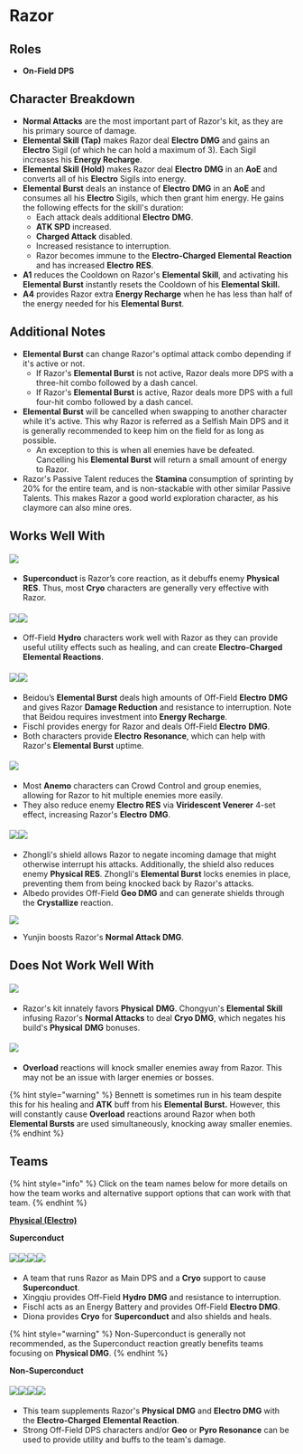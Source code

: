 # Razor

## Roles

* **On-Field DPS**&#x20;

## Character Breakdown

* **Normal Attacks** are the most important part of Razor's kit, as they are his primary source of damage.
* **Elemental Skill (Tap)** makes Razor deal **Electro** **DMG** and gains an **Electro** Sigil (of which he can hold a maximum of 3). Each Sigil increases his **Energy Recharge**.
* **Elemental Skill (Hold)** makes Razor deal **Electro** **DMG** in an **AoE** and converts all of his **Electro** Sigils into energy.
* **Elemental Burst** deals an instance of **Electro** **DMG** in an **AoE** and consumes all his **Electro** Sigils, which then grant him energy. He gains the following effects for the skill's duration:
  * Each attack deals additional **Electro** **DMG**.
  * **ATK SPD** increased.
  * **Charged Attack** disabled.
  * Increased resistance to interruption.
  * Razor becomes immune to the **Electro-Charged** **Elemental Reaction** and has increased **Electro** **RES**.
* **A1** reduces the Cooldown on Razor's **Elemental Skill**, and activating his **Elemental Burst** instantly resets the Cooldown of his **Elemental Skill.**
* **A4** provides Razor extra **Energy Recharge** when he has less than half of the energy needed for his **Elemental Burst**.

## Additional Notes

* **Elemental Burst** can change Razor's optimal attack combo depending if it's active or not.
  * If Razor's **Elemental Burst** is not active, Razor deals more DPS with a three-hit combo followed by a dash cancel.
  * If Razor's **Elemental Burst** is active, Razor deals more DPS with a full four-hit combo followed by a dash cancel.
* **Elemental Burst** will be cancelled when swapping to another character while it's active. This why Razor is referred as a Selfish Main DPS and it is generally recommended to keep him on the field for as long as possible.
  * An exception to this is when all enemies have be defeated. Cancelling his **Elemental Burst** will return a small amount of energy to Razor.
* Razor's Passive Talent reduces the **Stamina** consumption of sprinting by 20% for the entire team, and is non-stackable with other similar Passive Talents. This makes Razor a good world exploration character, as his claymore can also mine ores.

## Works Well With

#### ![](../../.gitbook/assets/ui\_icon\_cryo.webp)

* **Superconduct** is Razor’s core reaction, as it debuffs enemy **Physical** **RES**. Thus, most **Cryo** characters are generally very effective with Razor.

#### ![](../../.gitbook/assets/ui\_avataricon\_xingqiu.png)![](../../.gitbook/assets/ui\_avataricon\_barbara.png)

* Off-Field **Hydro** characters work well with Razor as they can provide useful utility effects such as healing, and can create **Electro-Charged** **Elemental Reactions**.

#### ![](../../.gitbook/assets/ui\_avataricon\_beidou.png)![](../../.gitbook/assets/ui\_avataricon\_fischl.png)

* Beidou’s **Elemental Burst** deals high amounts of Off-Field **Electro** **DMG** and gives Razor **Damage Reduction** and resistance to interruption. Note that Beidou requires investment into **Energy Recharge**.
* Fischl provides energy for Razor and deals Off-Field **Electro** **DMG**.
* Both characters provide **Electro** **Resonance**, which can help with Razor's **Elemental Burst** uptime.

#### ![](../../.gitbook/assets/ui\_icon\_anemo.webp)

* Most **Anemo** characters can Crowd Control and group enemies, allowing for Razor to hit multiple enemies more easily.
* They also reduce enemy **Electro RES** via **Viridescent Venerer** 4-set effect, increasing Razor's **Electro** **DMG**.

#### ![](../../.gitbook/assets/ui\_avataricon\_zhongli.png)![](../../.gitbook/assets/ui\_avataricon\_albedo.png)

* Zhongli's shield allows Razor to negate incoming damage that might otherwise interrupt his attacks. Additionally, the shield also reduces enemy **Physical RES**. Zhongli's **Elemental Burst** locks enemies in place, preventing them from being knocked back by Razor's attacks.
* Albedo provides Off-Field **Geo DMG** and can generate shields through the **Crystallize** reaction.

![](../../.gitbook/assets/ui\_avataricon\_yunjin.png)

* Yunjin boosts Razor's **Normal Attack DMG**.

## **Does Not Work Well With**

#### ![](../../.gitbook/assets/ui\_avataricon\_chongyun.png)

* Razor's kit innately favors **Physical** **DMG**. Chongyun's **Elemental Skill** infusing Razor's **Normal Attacks** to deal **Cryo DMG**, which negates his build's **Physical** **DMG** bonuses.

#### ![](../../.gitbook/assets/ui\_icon\_pyro.webp)

* **Overload** reactions will knock smaller enemies away from Razor. This may not be an issue with larger enemies or bosses.

{% hint style="warning" %}
Bennett is sometimes run in his team despite this for his healing and **ATK** buff from his **Elemental Burst.** However, this will constantly cause **Overload** reactions around Razor when both **Elemental Bursts** are used simultaneously, knocking away smaller enemies.
{% endhint %}

## **Teams**

{% hint style="info" %}
Click on the team names below for more details on how the team works and alternative support options that can work with that team.
{% endhint %}

[**Physical (Electro)**](../../teams/physical.md)

**Superconduct**

#### ![](../../.gitbook/assets/ui\_avataricon\_razor.png)![](../../.gitbook/assets/ui\_avataricon\_xingqiu.png)![](../../.gitbook/assets/ui\_avataricon\_fischl.png)![](../../.gitbook/assets/ui\_avataricon\_diona.png)

* A team that runs Razor as Main DPS and a **Cryo** support to cause **Superconduct**.
* Xingqiu provides Off-Field **Hydro DMG** and resistance to interruption.
* Fischl acts as an Energy Battery and provides Off-Field **Electro DMG**.
* Diona provides **Cryo** for **Superconduct** and also shields and heals.

{% hint style="warning" %}
Non-Superconduct is generally not recommended, as the Superconduct reaction greatly benefits teams focusing on **Physical DMG**.
{% endhint %}

**Non-Superconduct**

#### ![](../../.gitbook/assets/ui\_avataricon\_razor.png)![](../../.gitbook/assets/ui\_avataricon\_xingqiu.png)![](../../.gitbook/assets/ui\_avataricon\_albedo.png)![](../../.gitbook/assets/ui\_avataricon\_zhongli.png)

* This team supplements Razor's **Physical DMG** and **Electro DMG** with the **Electro-Charged** **Elemental Reaction**.
* Strong Off-Field DPS characters and/or **Geo** or **Pyro Resonance** can be used to provide utility and buffs to the team's damage.
